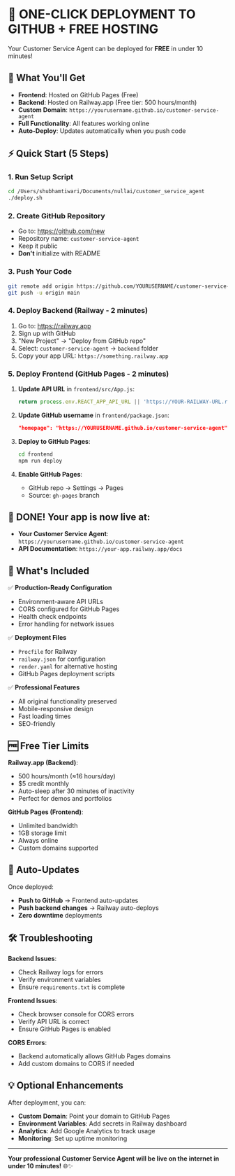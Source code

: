 # 🚀 ONE-CLICK DEPLOYMENT TO GITHUB + FREE HOSTING

Your Customer Service Agent can be deployed for **FREE** in under 10 minutes!

## 🎯 What You'll Get

- **Frontend**: Hosted on GitHub Pages (Free)
- **Backend**: Hosted on Railway.app (Free tier: 500 hours/month)
- **Custom Domain**: `https://yourusername.github.io/customer-service-agent`
- **Full Functionality**: All features working online
- **Auto-Deploy**: Updates automatically when you push code

## ⚡ Quick Start (5 Steps)

### 1. Run Setup Script
```bash
cd /Users/shubhamtiwari/Documents/nullai/customer_service_agent
./deploy.sh
```

### 2. Create GitHub Repository
- Go to: https://github.com/new
- Repository name: `customer-service-agent`
- Keep it public
- **Don't** initialize with README

### 3. Push Your Code
```bash
git remote add origin https://github.com/YOURUSERNAME/customer-service-agent.git
git push -u origin main
```

### 4. Deploy Backend (Railway - 2 minutes)
1. Go to: https://railway.app
2. Sign up with GitHub
3. "New Project" → "Deploy from GitHub repo"
4. Select: `customer-service-agent` → `backend` folder
5. Copy your app URL: `https://something.railway.app`

### 5. Deploy Frontend (GitHub Pages - 2 minutes)
1. **Update API URL** in `frontend/src/App.js`:
   ```javascript
   return process.env.REACT_APP_API_URL || 'https://YOUR-RAILWAY-URL.railway.app';
   ```

2. **Update GitHub username** in `frontend/package.json`:
   ```json
   "homepage": "https://YOURUSERNAME.github.io/customer-service-agent"
   ```

3. **Deploy to GitHub Pages**:
   ```bash
   cd frontend
   npm run deploy
   ```

4. **Enable GitHub Pages**:
   - GitHub repo → Settings → Pages
   - Source: `gh-pages` branch

## 🎉 DONE! Your app is now live at:
- **Your Customer Service Agent**: `https://yourusername.github.io/customer-service-agent`
- **API Documentation**: `https://your-app.railway.app/docs`

## 🔧 What's Included

✅ **Production-Ready Configuration**
- Environment-aware API URLs
- CORS configured for GitHub Pages
- Health check endpoints
- Error handling for network issues

✅ **Deployment Files**
- `Procfile` for Railway
- `railway.json` for configuration
- `render.yaml` for alternative hosting
- GitHub Pages deployment scripts

✅ **Professional Features**
- All original functionality preserved
- Mobile-responsive design
- Fast loading times
- SEO-friendly

## 🆓 Free Tier Limits

**Railway.app (Backend)**:
- 500 hours/month (≈16 hours/day)
- $5 credit monthly
- Auto-sleep after 30 minutes of inactivity
- Perfect for demos and portfolios

**GitHub Pages (Frontend)**:
- Unlimited bandwidth
- 1GB storage limit
- Always online
- Custom domains supported

## 🔄 Auto-Updates

Once deployed:
- **Push to GitHub** → Frontend auto-updates
- **Push backend changes** → Railway auto-deploys
- **Zero downtime** deployments

## 🛠️ Troubleshooting

**Backend Issues**:
- Check Railway logs for errors
- Verify environment variables
- Ensure `requirements.txt` is complete

**Frontend Issues**:
- Check browser console for CORS errors
- Verify API URL is correct
- Ensure GitHub Pages is enabled

**CORS Errors**:
- Backend automatically allows GitHub Pages domains
- Add custom domains to CORS if needed

## 💡 Optional Enhancements

After deployment, you can:
- **Custom Domain**: Point your domain to GitHub Pages
- **Environment Variables**: Add secrets in Railway dashboard
- **Analytics**: Add Google Analytics to track usage
- **Monitoring**: Set up uptime monitoring

---

**Your professional Customer Service Agent will be live on the internet in under 10 minutes!** 🌐✨
